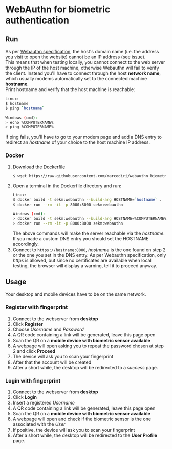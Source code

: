# WebAuthn for biometric authentication
## Run
As per [Webauthn specification](https://w3c.github.io/webauthn/#relying-party-identifier), the host's domain name (i.e. the address you visit to open the website) cannot be an IP address (see [issue](https://github.com/w3c/webauthn/issues/1358)).<br>
This means that when testing locally, you cannot connect to the web server through the IP of the host machine, otherwise Webauthn will fail to verify the client.
Instead you'll have to connect through the host **network name**, which usually modems automatically set to the connected machine **hostname**.<br>
Print hostname and verify that the host machine is reachable:
   ```bash
   Linux:
   $ hostname
   $ ping `hostname`
   
   Windows (cmd):
   > echo %COMPUTERNAME%
   > ping %COMPUTERNAME%
   ```
If ping fails, you'll have to go to your modem page and add a DNS entry to redirect an *hostname* of your choice to the host machine IP address.

### Docker
1. Download the [Dockerfile](https://raw.githubusercontent.com/marcodiri/webauthn_biometric_authentication/master/Dockerfile)
   ```bash
   $ wget https://raw.githubusercontent.com/marcodiri/webauthn_biometric_authentication/master/Dockerfile
   ```
2. Open a terminal in the Dockerfile directory and run:
   ```bash
   Linux:
   $ docker build -t sekm:webauthn --build-arg HOSTNAME=`hostname` .
   $ docker run --rm -it -p 8000:8000 sekm:webauthn
   
   Windows (cmd):
   > docker build -t sekm:webauthn --build-arg HOSTNAME=%COMPUTERNAME% .
   > docker run --rm -it -p 8000:8000 sekm:webauthn
   ```
   The above commands will make the server reachable via the *hostname*. If you made a custom DNS entry you should set the HOSTNAME accordingly.
3. Connect to `https://hostname:8000`, *hostname* is the one found on step 2 or the one you set in the DNS entry.
   As per Webauthn specification, only *https* is allowed, but since no certificates are available when local testing, the browser will display a warning, tell it to proceed anyway.

## Usage
Your desktop and mobile devices have to be on the same network.
### Register with fingerprint
1. Connect to the webserver from **desktop**
2. Click **Register**
3. Choose *Username* and *Password*
4. A QR code containing a link will be generated, leave this page open
5. Scan the QR on a **mobile device with biometric sensor available**
6. A webpage will open asking you to repeat the password chosen at step 2 and click **Proceed**
7. The device will ask you to scan your fingerprint
8. After that the account will be created
9. After a short while, the desktop will be redirected to a *success* page.

### Login with fingerprint
1. Connect to the webserver from **desktop**
2. Click **Login**
3. Insert a registered *Username*
4. A QR code containing a link will be generated, leave this page open
5. Scan the QR on a **mobile device with biometric sensor available**
6. A webpage will open and check if the biometric sensor is the one associated with the *User*
7. If positive, the device will ask you to scan your fingerprint
8. After a short while, the desktop will be redirected to the **User Profile** page.
